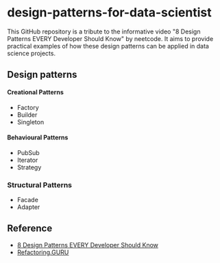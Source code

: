# design-patterns-for-data-scientist
This GitHub repository is a tribute to the informative video "8 Design Patterns EVERY Developer Should Know" by neetcode. It aims to provide practical examples of how these design patterns can be applied in data science projects.

## Design patterns
#### Creational Patterns
- Factory
- Builder
- Singleton

#### Behavioural Patterns
- PubSub
- Iterator
- Strategy

### Structural Patterns
- Facade
- Adapter

## Reference
- [8 Design Patterns EVERY Developer Should Know](https://www.youtube.com/watch?v=tAuRQs_d9F8)
- [Refactoring.GURU](https://refactoring.guru/refactoring)